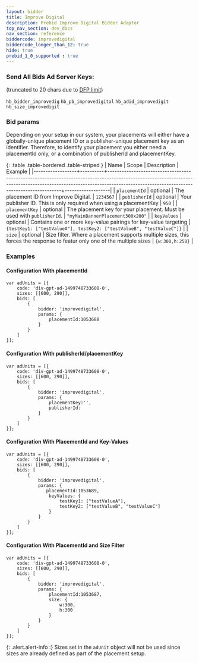 ```yaml
---
layout: bidder
title: Improve Digital
description: Prebid Improve Digital Bidder Adaptor
top_nav_section: dev_docs
nav_section: reference
biddercode: improvedigital
biddercode_longer_than_12: true
hide: true
prebid_1_0_supported : true
---
```


### Send All Bids Ad Server Keys:
(truncated to 20 chars due to [DFP limit](https://support.google.com/dfp_premium/answer/1628457?hl=en#Key-values))

`hb_bidder_improvedig`
`hb_pb_improvedigital`
`hb_adid_improvedigit`
`hb_size_improvedigit`

### Bid params

Depending on your setup in our system, your placements will either have a globally-unique placement ID or a publisher-unique placement key as an identifier.  Therefore, to identify your placement you either need a placementId only, or a combination of publisherId and placementKey.

{: .table .table-bordered .table-striped }
| Name             | Scope    | Description                                                                                                                                                                                                          | Example           |
|------------------+----------+----------------------------------------------------------------------------------------------------------------------------------------------------------------------------------------------------------------------+-------------------|
| `placementId`    | optional | The placement ID from Improve Digital.                                                                                          | `1234567`      |
| `publisherId` | optional | Your publisher ID.  This is only required when using a placementKey  | `950` |
| `placementKey`        | optional | The placement key for your placement.  Must be used with `publisherId`.                                                                                                                                                        | `"myMainBannerPlacement300x200"`        |
| `keyValues`         | optional | Contains one or more key-value pairings for key-value targeting                                                                                                                                                           | `{testKey1: ["testValueA"], testKey2: ["testValueB", "testValueC"]}`         |
| `size`        | optional | Size filter.  Where a placement supports multiple sizes, this forces the response to featur only one of the multiple sizes                                                                                                                                                                     | `{w:300,h:250}`            |


<a name="improvedigital-examples" />

### Examples

#### Configuration With placementId

    var adUnits = [{
        code: 'div-gpt-ad-1499748733608-0',
        sizes: [[600, 290]],
        bids: [
            {
                bidder: 'improvedigital',
                params: {
                    placementId:1053688
                }
            }
        ]
    }];

#### Configuration With publisherId/placementKey

    var adUnits = [{
        code: 'div-gpt-ad-1499748733608-0',
        sizes: [[600, 290]],
        bids: [
            {
                bidder: 'improvedigital',
                params: {
                    placementKey:'',
                    publisherId: 
                }
            }
        ]
    }];

#### Configuration With PlacementId and Key-Values

    var adUnits = [{
        code: 'div-gpt-ad-1499748733608-0',
        sizes: [[600, 290]],
        bids: [
            {
                bidder: 'improvedigital',
                params: {
                   placementId:1053689,
                    keyValues: {
                        testKey1: ["testValueA"],
                        testKey2: ["testValueB", "testValueC"]
                    }
                }
            }
        ]
    }];

#### Configuration With PlacementId and Size Filter

    var adUnits = [{
        code: 'div-gpt-ad-1499748733608-0',
        sizes: [[600, 290]],
        bids: [
            {
                bidder: 'improvedigital',
                params: {
                    placementId:1053687,
                    size: {
                        w:300,
                        h:300
                    }
                }
            }
        ]
    }];

{: .alert.alert-info :}
Sizes set in the `adUnit` object will not be used since sizes are already defined as part of the placement setup.
